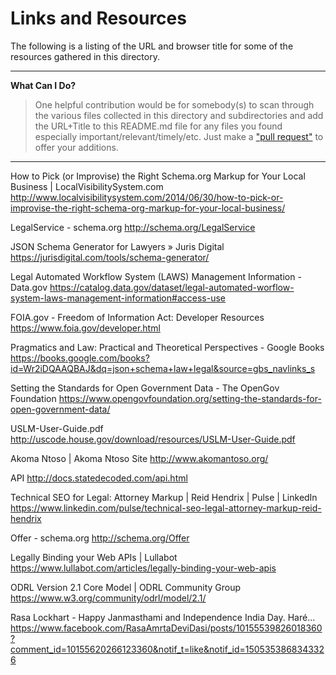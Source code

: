 # Links and Resources

The following is a listing of the URL and browser title for some of the resources gathered in this directory.  

------------------

**What Can I Do?** 

> One helpful contribution would be for somebody(s) to scan through the various files collected in this directory and subdirectories and add the URL+Title to this README.md file for any files you found especially important/relevant/timely/etc. Just make a ["pull request"](https://help.github.com/articles/about-pull-requests) to offer your additions. 

-------------------

How to Pick (or Improvise) the Right Schema.org Markup for Your Local Business | LocalVisibilitySystem.com
http://www.localvisibilitysystem.com/2014/06/30/how-to-pick-or-improvise-the-right-schema-org-markup-for-your-local-business/

LegalService - schema.org
http://schema.org/LegalService

JSON Schema Generator for Lawyers » Juris Digital
https://jurisdigital.com/tools/schema-generator/

Legal Automated Workflow System (LAWS) Management Information - Data.gov
https://catalog.data.gov/dataset/legal-automated-worflow-system-laws-management-information#access-use

FOIA.gov - Freedom of Information Act: Developer Resources
https://www.foia.gov/developer.html

Pragmatics and Law: Practical and Theoretical Perspectives - Google Books
https://books.google.com/books?id=Wr2iDQAAQBAJ&dq=json+schema+law+legal&source=gbs_navlinks_s

Setting the Standards for Open Government Data - The OpenGov Foundation
https://www.opengovfoundation.org/setting-the-standards-for-open-government-data/

USLM-User-Guide.pdf
http://uscode.house.gov/download/resources/USLM-User-Guide.pdf

Akoma Ntoso | Akoma Ntoso Site
http://www.akomantoso.org/

API
http://docs.statedecoded.com/api.html

Technical SEO for Legal: Attorney Markup | Reid Hendrix | Pulse | LinkedIn
https://www.linkedin.com/pulse/technical-seo-legal-attorney-markup-reid-hendrix

Offer - schema.org
http://schema.org/Offer

Legally Binding your Web APIs | Lullabot
https://www.lullabot.com/articles/legally-binding-your-web-apis

ODRL Version 2.1 Core Model | ODRL Community Group
https://www.w3.org/community/odrl/model/2.1/

Rasa Lockhart - Happy Janmasthami and Independence India Day. Haré...
https://www.facebook.com/RasaAmrtaDeviDasi/posts/10155539826018360?comment_id=10155620266123360&notif_t=like&notif_id=1505353868343326